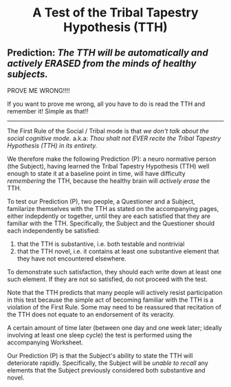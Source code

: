 <h1 align="center" >A Test of the Tribal Tapestry Hypothesis (TTH)</h1>

## Prediction: *The TTH will be automatically and actively ERASED from the minds of healthy subjects.*

PROVE ME WRONG!!!!

If you want to prove me wrong, all you have to do is read the TTH and remember it! Simple as that!!

<hr />

The First Rule of the Social / Tribal mode is that *we don't talk about the social cognitive mode.* a.k.a: *Thou shalt not EVER recite the Tribal Tapestry Hypothesis (TTH) in its entirety.*

We therefore make the following Prediction (P): a neuro normative person (the Subject), having learned the Tribal Tapestry Hypothesis (TTH) well enough to state it at a baseline point in time, will have difficulty *remembering* the TTH, because the healthy brain will *actively erase* the TTH.

To test our Prediction (P), two people, a Questioner and a Subject, familarize themselves with the TTH as stated on the accompanying pages, either indepdently or together, until they are each satisfied that they are familiar with the TTH. Specifically, the Subject and the Questioner should each independently be satisfied:
1. that the TTH is substantive, i.e. both testable and nontrivial
2. that the TTH novel, i.e. it contains at least one substantive element that they have not encountered elsewhere.

To demonstrate such satisfaction, they should each write down at least one such element. If they are not so satisfied, do not proceed with the test.

Note that the TTH predicts that many people will actively resist participation in this test because the simple act of becoming familiar with the TTH is a violation of the First Rule. Some may need to be reassured that recitation of the TTH does not equate to an endorsement of its veracity.

A certain amount of time later (between one day and one week later; ideally involving at least one sleep cycle) the test is performed using the accompanying Worksheet.

Our Prediction (P) is that the Subject's ability to state the TTH will deteriorate rapidly. Specifically, the Subject will be *unable to recall* any elements that the Subject previously considered both substantive and novel.

